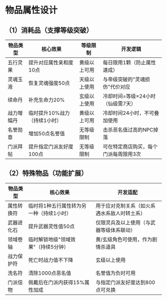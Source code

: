 # 物品属性设计

## （1）消耗品（支撑等级突破）
| 物品类型 | 核心效果 | 等级限制 | 开发逻辑 |
|----------|----------|----------|----------|
| 五行灵果 | 提升对应属性亲和度10点 | 黄级以上可用 | 每日限用1颗（防止属性速成） |
| 灵魂玉液 | 恢复灵魂强度50点 | 天级以上使用 | 与帝级突破的"灵魂损伤"代价对应 |
| 续命丹 | 补充生命力20% | 玄级以上使用 | 冷却时间=等级×24小时（仙级需7天） |
| 战力增幅丹 | 临时提升10%战力（持续1小时） | 黄级以上可用 | 冷却时间24小时，不可叠加使用 |
| 名誉勋章 | 增加50点名誉值 | 无等级限制 | 击杀恶名值过高的NPC掉落 |
| 门派拜帖 | 提升指定门派友好度100点 | 无等级限制 | 可在特定商店购买，每个门派每周限用3次 |

## （2）特殊物品（功能扩展）
| 物品类型 | 核心效果 | 开发适配 |
|----------|----------|----------|
| 属性转换符 | 临时将1种五行属性转为另一种（持续1小时） | 用于应对克制关系（如火系遇水系敌人时转土系） |
| 武器进化石 | 提升武器灵性值50点 | 仅限灵兵及以上使用（与武器等级体系联动） |
| 领域卷轴 | 临时解锁地级"领域效果"（持续5分钟） | 黄/玄级角色可使用，作为剧情杀道具 |
| 战力保护符 | 死亡时战力值不下降 | 玄级以上使用 |
| 洗名符 | 清除1000点恶名值 | 名誉值为负时可用 |
| 门派信物 | 佩戴后在门派内获得15%属性加成 | 与指定门派友好度达到800点可兑换 |